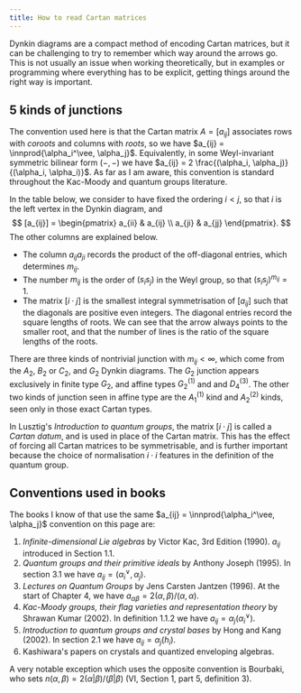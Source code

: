 ```yaml
---
title: How to read Cartan matrices
---
```


<script>
    import CartanMatrices from './_CartanMatrices.svelte'
</script>

Dynkin diagrams are a compact method of encoding Cartan matrices, but it can be challenging to try to remember which way around the arrows go. This is not usually an issue when working theoretically, but in examples or programming where everything has to be explicit, getting things around the right way is important.

## 5 kinds of junctions

The convention used here is that the Cartan matrix $A = [a_{ij}]$ associates rows with _coroots_ and columns with _roots_, so we have $a_{ij} = \innprod{\alpha_i^\vee, \alpha_j}$. Equivalently, in some Weyl-invariant symmetric bilinear form $(-, -)$ we have $a_{ij} = 2 \frac{(\alpha_i, \alpha_j)}{(\alpha_i, \alpha_i)}$.
As far as I am aware, this convention is standard throughout the Kac-Moody and quantum groups literature.

In the table below, we consider to have fixed the ordering $i < j$, so that $i$ is the left vertex in the Dynkin diagram, and
$$
[a_{ij}] = \begin{pmatrix} a_{ii} & a_{ij} \\ a_{ji} & a_{jj} \end{pmatrix}.
$$
The other columns are explained below.

<CartanMatrices />

- The column $a_{ij} a_{ji}$ records the product of the off-diagonal entries, which determines $m_{ij}$.
- The number $m_{ij}$ is the order of $(s_i s_j)$ in the Weyl group, so that $(s_i s_j)^{m_{ij}} = 1$.
- The matrix $[i \cdot j]$ is the smallest integral symmetrisation of $[a_{ij}]$ such that the diagonals are positive even integers. The diagonal entries record the square lengths of roots. We can see that the arrow always points to the smaller root, and that the number of lines is the ratio of the square lengths of the roots.

There are three kinds of nontrivial junction with $m_{ij} < \infty$, which come from the $A_2$, $B_2$ or $C_2$, and $G_2$ Dynkin diagrams. The $G_2$ junction appears exclusively in finite type $G_2$, and affine types $G_2^{(1)}$ and and $D_4^{(3)}$. The other two kinds of junction seen in affine type are the $A_1^{(1)}$ kind and $A_2^{(2)}$ kinds, seen only in those exact Cartan types.

In Lusztig's _Introduction to quantum groups_, the matrix $[i \cdot j]$ is called a _Cartan datum_, and is used in place of the Cartan matrix. This has the effect of forcing all Cartan matrices to be symmetrisable, and is further important because the choice of normalisation $i \cdot i$ features in the definition of the quantum group.

## Conventions used in books

The books I know of that use the same $a_{ij} = \innprod{\alpha_i^\vee, \alpha_j}$ convention on this page are:

1. _Infinite-dimensional Lie algebras_ by Victor Kac, 3rd Edition (1990). $a_{ij}$ introduced in Section 1.1.
2. _Quantum groups and their primitive ideals_ by Anthony Joseph (1995). In section 3.1 we have $a_{ij} = (\alpha_i^\vee, \alpha_j)$.
3. _Lectures on Quantum Groups_ by Jens Carsten Jantzen (1996). At the start of Chapter 4, we have $a_{\alpha \beta} = 2 (\alpha, \beta) / (\alpha, \alpha)$.
4. _Kac-Moody groups, their flag varieties and representation theory_ by Shrawan Kumar (2002). In definition 1.1.2 we have $a_{ij} = \alpha_j(\alpha_i^\vee)$.
5. _Introduction to quantum groups and crystal bases_ by Hong and Kang (2002). In section 2.1 we have $a_{ij} = \alpha_j(h_i)$.
6. Kashiwara's papers on crystals and quantized enveloping algebras.

A very notable exception which uses the opposite convention is Bourbaki, who sets $n(\alpha, \beta) = 2 (\alpha | \beta) / (\beta | \beta)$ (VI, Section 1, part 5, definition 3).

